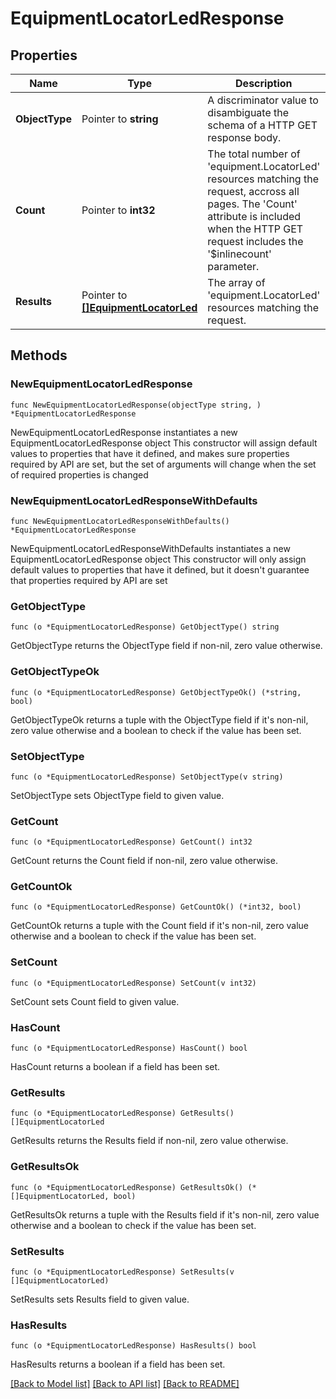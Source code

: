 # EquipmentLocatorLedResponse

## Properties

Name | Type | Description | Notes
------------ | ------------- | ------------- | -------------
**ObjectType** | Pointer to **string** | A discriminator value to disambiguate the schema of a HTTP GET response body. | 
**Count** | Pointer to **int32** | The total number of &#39;equipment.LocatorLed&#39; resources matching the request, accross all pages. The &#39;Count&#39; attribute is included when the HTTP GET request includes the &#39;$inlinecount&#39; parameter. | [optional] 
**Results** | Pointer to [**[]EquipmentLocatorLed**](equipment.LocatorLed.md) | The array of &#39;equipment.LocatorLed&#39; resources matching the request. | [optional] 

## Methods

### NewEquipmentLocatorLedResponse

`func NewEquipmentLocatorLedResponse(objectType string, ) *EquipmentLocatorLedResponse`

NewEquipmentLocatorLedResponse instantiates a new EquipmentLocatorLedResponse object
This constructor will assign default values to properties that have it defined,
and makes sure properties required by API are set, but the set of arguments
will change when the set of required properties is changed

### NewEquipmentLocatorLedResponseWithDefaults

`func NewEquipmentLocatorLedResponseWithDefaults() *EquipmentLocatorLedResponse`

NewEquipmentLocatorLedResponseWithDefaults instantiates a new EquipmentLocatorLedResponse object
This constructor will only assign default values to properties that have it defined,
but it doesn't guarantee that properties required by API are set

### GetObjectType

`func (o *EquipmentLocatorLedResponse) GetObjectType() string`

GetObjectType returns the ObjectType field if non-nil, zero value otherwise.

### GetObjectTypeOk

`func (o *EquipmentLocatorLedResponse) GetObjectTypeOk() (*string, bool)`

GetObjectTypeOk returns a tuple with the ObjectType field if it's non-nil, zero value otherwise
and a boolean to check if the value has been set.

### SetObjectType

`func (o *EquipmentLocatorLedResponse) SetObjectType(v string)`

SetObjectType sets ObjectType field to given value.


### GetCount

`func (o *EquipmentLocatorLedResponse) GetCount() int32`

GetCount returns the Count field if non-nil, zero value otherwise.

### GetCountOk

`func (o *EquipmentLocatorLedResponse) GetCountOk() (*int32, bool)`

GetCountOk returns a tuple with the Count field if it's non-nil, zero value otherwise
and a boolean to check if the value has been set.

### SetCount

`func (o *EquipmentLocatorLedResponse) SetCount(v int32)`

SetCount sets Count field to given value.

### HasCount

`func (o *EquipmentLocatorLedResponse) HasCount() bool`

HasCount returns a boolean if a field has been set.

### GetResults

`func (o *EquipmentLocatorLedResponse) GetResults() []EquipmentLocatorLed`

GetResults returns the Results field if non-nil, zero value otherwise.

### GetResultsOk

`func (o *EquipmentLocatorLedResponse) GetResultsOk() (*[]EquipmentLocatorLed, bool)`

GetResultsOk returns a tuple with the Results field if it's non-nil, zero value otherwise
and a boolean to check if the value has been set.

### SetResults

`func (o *EquipmentLocatorLedResponse) SetResults(v []EquipmentLocatorLed)`

SetResults sets Results field to given value.

### HasResults

`func (o *EquipmentLocatorLedResponse) HasResults() bool`

HasResults returns a boolean if a field has been set.


[[Back to Model list]](../README.md#documentation-for-models) [[Back to API list]](../README.md#documentation-for-api-endpoints) [[Back to README]](../README.md)


